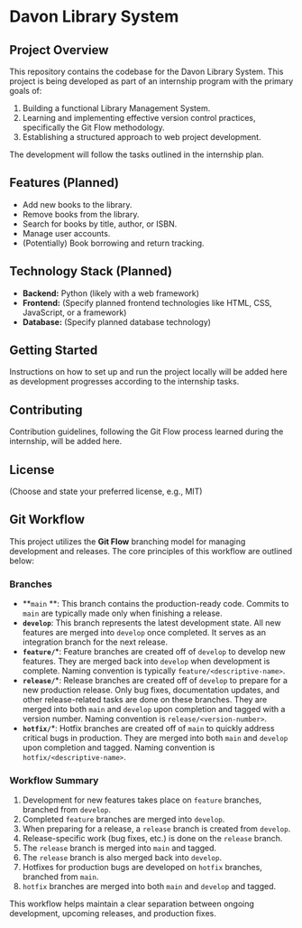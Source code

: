 # Davon Library System

## Project Overview

This repository contains the codebase for the Davon Library System. This project is being developed as part of an internship program with the primary goals of:

1.  Building a functional Library Management System.
2.  Learning and implementing effective version control practices, specifically the Git Flow methodology.
3.  Establishing a structured approach to web project development.

The development will follow the tasks outlined in the internship plan.

## Features (Planned)

-   Add new books to the library.
-   Remove books from the library.
-   Search for books by title, author, or ISBN.
-   Manage user accounts.
-   (Potentially) Book borrowing and return tracking.

## Technology Stack (Planned)

-   **Backend:** Python (likely with a web framework)
-   **Frontend:** (Specify planned frontend technologies like HTML, CSS, JavaScript, or a framework)
-   **Database:** (Specify planned database technology)

## Getting Started

Instructions on how to set up and run the project locally will be added here as development progresses according to the internship tasks.

## Contributing

Contribution guidelines, following the Git Flow process learned during the internship, will be added here.

## License

(Choose and state your preferred license, e.g., MIT)


## Git Workflow

This project utilizes the **Git Flow** branching model for managing development and releases. The core principles of this workflow are outlined below:

### Branches

* **`main` **: This branch contains the production-ready code. Commits to `main` are typically made only when finishing a release.
* **`develop`**: This branch represents the latest development state. All new features are merged into `develop` once completed. It serves as an integration branch for the next release.
* **`feature/`***: Feature branches are created off of `develop` to develop new features. They are merged back into `develop` when development is complete. Naming convention is typically `feature/<descriptive-name>`.
* **`release/`***: Release branches are created off of `develop` to prepare for a new production release. Only bug fixes, documentation updates, and other release-related tasks are done on these branches. They are merged into both `main` and `develop` upon completion and tagged with a version number. Naming convention is `release/<version-number>`.
* **`hotfix/`***: Hotfix branches are created off of `main` to quickly address critical bugs in production. They are merged into both `main` and `develop` upon completion and tagged. Naming convention is `hotfix/<descriptive-name>`.

### Workflow Summary

1.  Development for new features takes place on `feature` branches, branched from `develop`.
2.  Completed `feature` branches are merged into `develop`.
3.  When preparing for a release, a `release` branch is created from `develop`.
4.  Release-specific work (bug fixes, etc.) is done on the `release` branch.
5.  The `release` branch is merged into `main` and tagged.
6.  The `release` branch is also merged back into `develop`.
7.  Hotfixes for production bugs are developed on `hotfix` branches, branched from `main`.
8.  `hotfix` branches are merged into both `main` and `develop` and tagged.

This workflow helps maintain a clear separation between ongoing development, upcoming releases, and production fixes.


